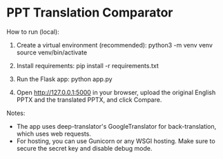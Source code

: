 
PPT Translation Comparator
=========================

How to run (local):
1. Create a virtual environment (recommended):
   python3 -m venv venv
   source venv/bin/activate

2. Install requirements:
   pip install -r requirements.txt

3. Run the Flask app:
   python app.py

4. Open http://127.0.0.1:5000 in your browser, upload the original English PPTX and the translated PPTX, and click Compare.

Notes:
- The app uses deep-translator's GoogleTranslator for back-translation, which uses web requests.
- For hosting, you can use Gunicorn or any WSGI hosting. Make sure to secure the secret key and disable debug mode.
